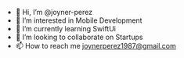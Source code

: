 - 👋 Hi, I’m @joyner-perez
- 👀 I’m interested in Mobile Development
- 🌱 I’m currently learning SwiftUi
- 💞️ I’m looking to collaborate on Startups
- 📫 How to reach me joynerperez1987@gmail.com

<!---
joyner-perez/joyner-perez is a ✨ special ✨ repository because its `README.md` (this file) appears on your GitHub profile.
You can click the Preview link to take a look at your changes.
--->
